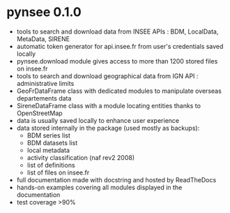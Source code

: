 
# pynsee 0.1.0 

* tools to search and download data from INSEE APIs : BDM, LocalData, MetaData, SIRENE
* automatic token generator for api.insee.fr from user's credentials saved locally 
* pynsee.download module gives access to more than 1200 stored files on insee.fr
* tools to search and download geographical data from IGN API : administrative limits
* GeoFrDataFrame class with dedicated modules to manipulate overseas departements data
* SireneDataFrame class with a module locating entities thanks to OpenStreetMap
* data is usually saved locally to enhance user experience
* data stored internally in the package (used mostly as backups):
    * BDM series list
    * BDM datasets list
    * local metadata 
    * activity classification (naf rev2 2008)
    * list of definitions
    * list of files on insee.fr
* full documentation made with docstring and hosted by ReadTheDocs
* hands-on examples covering all modules displayed in the documentation
* test coverage >90%

